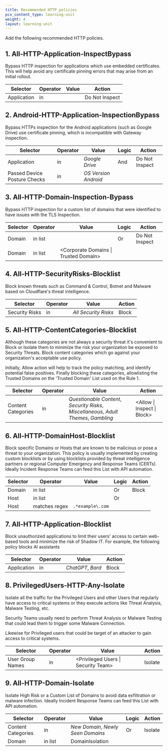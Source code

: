 ```yaml
---
title: Recommended HTTP policies
pcx_content_type: learning-unit
weight: 4
layout: learning-unit
---
```


Add the following recommended HTTP policies.

## 1. All-HTTP-Application-InspectBypass

Bypass HTTP inspection for applications which use embedded certificates. This will help avoid any certificate pinning errors that may arise from an initial rollout.

| Selector    | Operator | Value            | Action         |
| ----------- | -------- | ---------------- | -------------- |
| Application | in       | <Do Not Inspect> | Do Not Inspect |

## 2. Android-HTTP-Application-InspectionBypass

Bypass HTTPs inspection for the Android applications (such as Google Drive) use certificate pinning, which is incompatible with Gateway inspection.

| Selector                     | Operator | Value                | Logic | Action         |
| ---------------------------- | -------- | -------------------- | ----- | -------------- |
| Application                  | in       | _Google Drive_       | And   | Do Not Inspect |
| Passed Device Posture Checks | in       | _OS Version Android_ |       |                |

## 3. All-HTTP-Domain-Inspection-Bypass

Bypass HTTP inspection for a custom list of domains that were identified to have issues with the TLS Inspection.

| Selector | Operator | Value                                 | Logic | Action         |
| -------- | -------- | ------------------------------------- | ----- | -------------- |
| Domain   | in list  | <DomainInspectionBypass>              | Or    | Do Not Inspect |
| Domain   | in list  | <Corporate Domains \| Trusted Domain> |       |                |

## 4. All-HTTP-SecurityRisks-Blocklist

Block known threats such as Command & Control, Botnet and Malware based on Cloudflare's threat intelligence.

| Selector       | Operator | Value                | Action |
| -------------- | -------- | -------------------- | ------ |
| Security Risks | in       | _All Security Risks_ | Block  |

## 5. All-HTTP-ContentCategories-Blocklist

Although these categories are not always a security threat it's convenient to Block or Isolate them to minimize the risk your organization be exposed to Security Threats. Block content categories which go against your organization's acceptable use policy.

Initially, Allow action will help to track the policy matching, and identify potential false positives. Finally blocking these categories, allowlisting the Trusted Domains on the 'Trusted Domain' List used on the Rule 1.

| Selector           | Operator | Value                                                                                 | Action                      |
| ------------------ | -------- | ------------------------------------------------------------------------------------- | --------------------------- |
| Content Categories | in       | _Questionable Content_, _Security Risks_, _Miscellaneous_, _Adult Themes_, _Gambling_ | <Allow \| Inspect \| Block> |

## 6. All-HTTP-DomainHost-Blocklist

Block specific Domains or Hosts that are known to be malicious or pose a threat to your organization. This policy is usually implemented by creating custom blocklists or by using blocklists provided by threat intelligence partners or regional Computer Emergency and Response Teams (CERTs). Ideally Incident Response Teams can feed this List with API automation.

| Selector | Operator      | Value             | Logic | Action |
| -------- | ------------- | ----------------- | ----- | ------ |
| Domain   | in list       | <DomainBlocklist> | Or    | Block  |
| Host     | in list       | <HostBlocklist>   | Or    |        |
| Host     | matches regex | `.*example\.com`  |       |        |

## 7. All-HTTP-Application-Blocklist

Block unauthorized applications to limit their users' access to certain web-based tools and minimize the risk of Shadow IT. For example, the following policy blocks AI assistants

| Selector    | Operator | Value             | Action |
| ----------- | -------- | ----------------- | ------ |
| Application | in       | _ChatGPT_, _Bard_ | Block  |

## 8. PrivilegedUsers-HTTP-Any-Isolate

Isolate all the traffic for the Privileged Users and other Users that regularly have access to critical systems or they execute actions like Threat Analysis, Malware Testing, etc.

Security Teams usually need to perform Threat Analysis or Malware Testing that could lead them to trigger some Malware Connection.

Likewise for Privileged users that could be target of an attacker to gain access to critical systems.

| Selector         | Operator | Value                               | Action  |
| ---------------- | -------- | ----------------------------------- | ------- |
| User Group Names | in       | <Privileged Users \| Security Team> | Isolate |

## 9. All-HTTP-Domain-Isolate

Isolate High Risk or a Custom List of Domains to avoid data exfiltration or malware infection. Ideally Incident Response Teams can feed this List with API automation.

| Selector           | Operator | Value                              | Logic | Action  |
| ------------------ | -------- | ---------------------------------- | ----- | ------- |
| Content Categories | in       | _New Domain_, _Newly Seen Domains_ | Or    | Isolate |
| Domain             | in list  | DomainIsolation                    |       |         |

